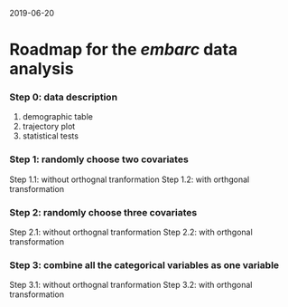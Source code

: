 2019-06-20

# Roadmap for the *embarc* data analysis

### Step 0: data description 

1. demographic table
2. trajectory plot
3. statistical tests

### Step 1: randomly choose two covariates

Step 1.1: without orthognal tranformation
Step 1.2: with orthgonal transformation 

### Step 2: randomly choose three covariates

Step 2.1: without orthognal tranformation
Step 2.2: with orthgonal transformation 

### Step 3: combine all the categorical variables as one variable

Step 3.1: without orthognal tranformation
Step 3.2: with orthgonal transformation 
